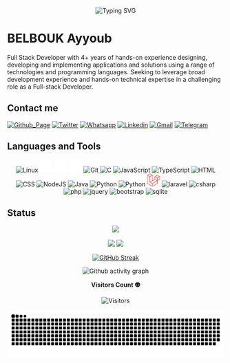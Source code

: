 <div align="center">

![Typing SVG](https://readme-typing-svg.herokuapp.com?font=VictorMono&weight=900&size=30&duration=1500&pause=1500&color=FDAE57&center=true&vCenter=true&width=500&lines=Hey!+I'm+Ayyoub+;A+Full+Stack++Developer;And+a+Graphic+Designer;I'm+a+FREELANCER)

</div>

# BELBOUK Ayyoub

Full Stack Developer with 4+ years of hands-on experience designing, developing and implementing applications and solutions using a range of technologies and programming languages. Seeking to leverage broad development experience and hands-on technical expertise in a challenging role as a Full-stack Developer.


## Contact me

[![Github_Page](https://img.shields.io/badge/|-Github_Page-black?logo=github&style=flat-square)](https://belboukayyoub.github.io/)
[![Twitter](https://img.shields.io/badge/|-Twitter-blue?logo=twitter&style=flat-square)](https://twitter.com/belboukayyoub)
[![Whatsapp](https://img.shields.io/badge/|-Whatsapp-greenn?logo=whatsapp&style=flat-square)](https://wa.me/+212606196345)
[![Linkedin](https://img.shields.io/badge/|-Linkedin-blue?logo=linkedin&style=flat-square)](https://www.linkedin.com/in/belbouk-ayyoub)
[![Gmail](https://img.shields.io/badge/|-Gmail-red?logo=gmail&style=flat-square)](mailto:belboukayyoub@gmail.com)
[![Telegram](https://img.shields.io/badge/|-Telegram-blue?logo=telegram&style=flat-square)](https://t.me/belbouk)

## Languages and Tools

<div align="center">
    <img  alt="Linux" width="30px" src="https://cdn.jsdelivr.net/gh/devicons/devicon/icons/linux/linux-original.svg" />
    <img  alt="mxlinux" width="30px" src="./assets/img/mxlinux.svg" />
    <img  alt="Bash" width="30px" src="./assets/img/bash.svg" />
    <img  alt="GitHub" width="30px" src="./assets/img/gitHub.svg" />
    <img  alt="Git" width="30px" src="https://cdn.jsdelivr.net/gh/devicons/devicon/icons/git/git-original.svg" />
    <img  alt="C" width="30px" src="https://cdn.jsdelivr.net/gh/devicons/devicon/icons/c/c-original.svg" />
    <img  alt="JavaScript" width="30px" src="https://cdn.jsdelivr.net/gh/devicons/devicon/icons/javascript/javascript-original.svg" />
    <img  alt="TypeScript" width="30px" src="https://cdn.jsdelivr.net/gh/devicons/devicon/icons/typescript/typescript-original.svg" />
    <img  alt="HTML" width="30px" src="https://cdn.jsdelivr.net/gh/devicons/devicon/icons/html5/html5-original.svg" />
    <img  alt="CSS" width="30px" src="https://cdn.jsdelivr.net/gh/devicons/devicon/icons/css3/css3-original.svg" />
    <img  alt="NodeJS" width="30px" src="https://cdn.jsdelivr.net/gh/devicons/devicon/icons/nodejs/nodejs-original.svg" />
    <img  alt="Java" width="30px" src="https://cdn.jsdelivr.net/gh/devicons/devicon/icons/java/java-original.svg"/>
    <img  alt="Python" width="30px" src="https://cdn.jsdelivr.net/gh/devicons/devicon/icons/python/python-original.svg" />
    <img  alt="Python" width="30px"  src="https://cdn.jsdelivr.net/gh/devicons/devicon/icons/vuejs/vuejs-original.svg" />
    <img  alt="vuejs" width="30px"  src="./assets/img/vuejs.svg" />
    <img  alt="laravel" width="30px"  src="https://cdn.jsdelivr.net/gh/devicons/devicon/icons/csharp/csharp-plain.svg" />
    <img  alt="csharp" height="40px"  src="https://cdn.jsdelivr.net/gh/devicons/devicon/icons/php/php-plain.svg" />
    <img  alt="php" width="30px"  src="https://cdn.jsdelivr.net/gh/devicons/devicon/icons/jquery/jquery-plain-wordmark.svg" />
    <img  alt="jquery" width="30px"  src="https://cdn.jsdelivr.net/gh/devicons/devicon/icons/bootstrap/bootstrap-original.svg" />
    <img  alt="bootstrap" height="40px"  src="https://cdn.jsdelivr.net/gh/devicons/devicon/icons/mysql/mysql-original-wordmark.svg" />
    <img  alt="sqlite" height="40px"  src="https://cdn.jsdelivr.net/gh/devicons/devicon/icons/sqlite/sqlite-original-wordmark.svg" />
</div>

## Status

<div align="center">

![](https://github-profile-trophy.vercel.app/?username=belboukayyoub&theme=juicyfresh&margin-w=15&margin-h=15no-frame=true&no-bg=true)

</div>
<div align="center">  

![](https://github-readme-stats.vercel.app/api?username=belboukayyoub&theme=transparent&show_icons=true&count_private=true&hide_border=true&title_color=ffffff&icon_color=ffffff&text_color=FDAE57)
![](https://github-readme-stats.vercel.app/api/top-langs/?username=belboukayyoub&theme=transparent&layout=compact&hide_border=true&title_color=ffffff&text_color=FDAE57)

</div>

<!--Total Contributions--> 
<div align="center">

[![GitHub Streak](https://github-readme-streak-stats.herokuapp.com?user=belboukayyoub&theme=great-gatsby&hide_border=true&mode=weekly&background=FF5B5B00&dates=FFFFFF&currStreakLabel=FDAE57&stroke=EBEBEB&ring=FDAE57&fire=FDAE57)](https://git.io/streak-stats)

</div>
<div align="center">

![Github activity graph](https://github-readme-activity-graph.vercel.app/graph?username=belboukayyoub&bg_color=0d1117&color=ffffff&line=fdae57&point=fdae60&area=true&hide_border=true)
</div>
<!--visits-->   
<div align="center">

 **Visitors Count 👽**

![Visitors](https://profile-counter.glitch.me/belboukayyoub/count.svg)




![snake gif](https://github.com/belboukayyoub/belboukayyoub/blob/output/github-contribution-grid-snake.svg)

</div>
